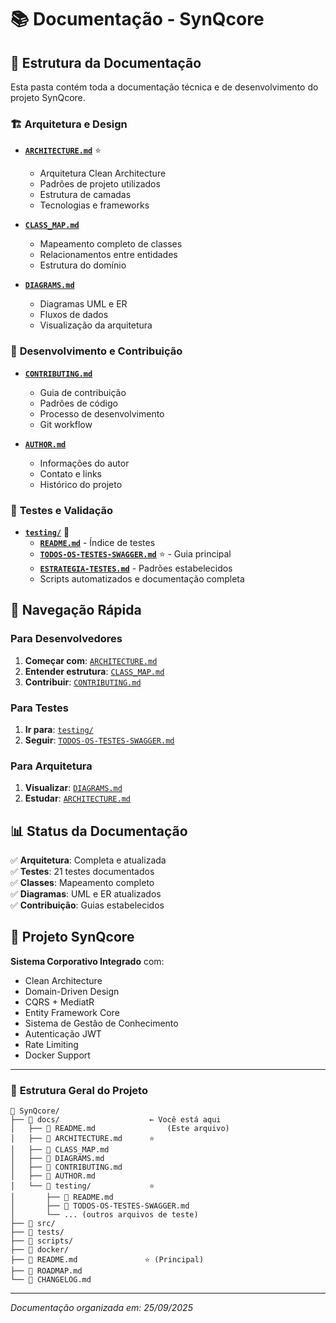 # 📚 Documentação - SynQcore

## 📁 Estrutura da Documentação

Esta pasta contém toda a documentação técnica e de desenvolvimento do projeto SynQcore.

### 🏗️ **Arquitetura e Design**

- **[`ARCHITECTURE.md`](./ARCHITECTURE.md)** ⭐
  - Arquitetura Clean Architecture
  - Padrões de projeto utilizados
  - Estrutura de camadas
  - Tecnologias e frameworks

- **[`CLASS_MAP.md`](./CLASS_MAP.md)**
  - Mapeamento completo de classes
  - Relacionamentos entre entidades
  - Estrutura do domínio

- **[`DIAGRAMS.md`](./DIAGRAMS.md)**
  - Diagramas UML e ER
  - Fluxos de dados
  - Visualização da arquitetura

### 👥 **Desenvolvimento e Contribuição**

- **[`CONTRIBUTING.md`](./CONTRIBUTING.md)**
  - Guia de contribuição
  - Padrões de código
  - Processo de desenvolvimento
  - Git workflow

- **[`AUTHOR.md`](./AUTHOR.md)**
  - Informações do autor
  - Contato e links
  - Histórico do projeto

### 🧪 **Testes e Validação**

- **[`testing/`](./testing/)** 📂
  - **[`README.md`](./testing/README.md)** - Índice de testes
  - **[`TODOS-OS-TESTES-SWAGGER.md`](./testing/TODOS-OS-TESTES-SWAGGER.md)** ⭐ - Guia principal
  - **[`ESTRATEGIA-TESTES.md`](./testing/ESTRATEGIA-TESTES.md)** - Padrões estabelecidos
  - Scripts automatizados e documentação completa

## 🎯 **Navegação Rápida**

### **Para Desenvolvedores**
1. **Começar com**: [`ARCHITECTURE.md`](./ARCHITECTURE.md)
2. **Entender estrutura**: [`CLASS_MAP.md`](./CLASS_MAP.md)
3. **Contribuir**: [`CONTRIBUTING.md`](./CONTRIBUTING.md)

### **Para Testes**
1. **Ir para**: [`testing/`](./testing/)
2. **Seguir**: [`TODOS-OS-TESTES-SWAGGER.md`](./testing/TODOS-OS-TESTES-SWAGGER.md)

### **Para Arquitetura**
1. **Visualizar**: [`DIAGRAMS.md`](./DIAGRAMS.md)
2. **Estudar**: [`ARCHITECTURE.md`](./ARCHITECTURE.md)

## 📊 **Status da Documentação**

✅ **Arquitetura**: Completa e atualizada  
✅ **Testes**: 21 testes documentados  
✅ **Classes**: Mapeamento completo  
✅ **Diagramas**: UML e ER atualizados  
✅ **Contribuição**: Guias estabelecidos  

## 🚀 **Projeto SynQcore**

**Sistema Corporativo Integrado** com:
- Clean Architecture
- Domain-Driven Design
- CQRS + MediatR
- Entity Framework Core
- Sistema de Gestão de Conhecimento
- Autenticação JWT
- Rate Limiting
- Docker Support

---

### 📁 **Estrutura Geral do Projeto**

```
📁 SynQcore/
├── 📂 docs/                    ← Você está aqui
│   ├── 📄 README.md                (Este arquivo)
│   ├── 📄 ARCHITECTURE.md      ⭐
│   ├── 📄 CLASS_MAP.md
│   ├── 📄 DIAGRAMS.md
│   ├── 📄 CONTRIBUTING.md
│   ├── 📄 AUTHOR.md
│   └── 📂 testing/             ⭐
│       ├── 📄 README.md
│       ├── 📄 TODOS-OS-TESTES-SWAGGER.md
│       └── ... (outros arquivos de teste)
├── 📂 src/
├── 📂 tests/
├── 📂 scripts/
├── 📂 docker/
├── 📄 README.md               ⭐ (Principal)
├── 📄 ROADMAP.md
└── 📄 CHANGELOG.md
```

---
*Documentação organizada em: 25/09/2025*